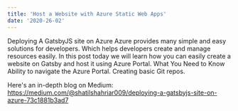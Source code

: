 ```yaml
---
title: 'Host a Website with Azure Static Web Apps'
date: '2020-26-02'
---
```

Deploying A GatsbyJS site on Azure
Azure provides many simple and easy solutions for developers. Which helps developers create and manage resources easily.
In this post today we will learn how you can easily create a website on Gatsby and host it using Azure Portal.
What You Need to Know
Ability to navigate the Azure Portal.
Creating basic Git repos.

Here's an in-depth blog on Medium: https://medium.com/@shatilshahriar009/deploying-a-gatsbyjs-site-on-azure-73c1881b3ad7








